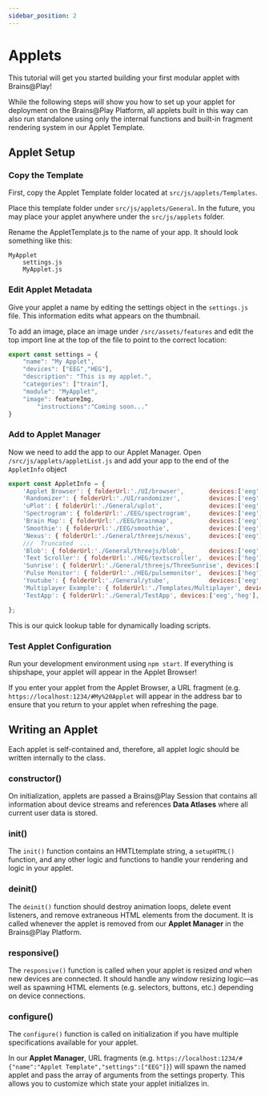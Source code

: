 ```yaml
---
sidebar_position: 2
---
```


# Applets

This tutorial will get you started building your first modular applet with Brains@Play! 

While the following steps will show you how to set up your applet for deployment on the Brains@Play Platform, all applets built in this way can also run standalone using only the internal functions and built-in fragment rendering system in our Applet Template. 

## Applet Setup

### Copy the Template
First, copy the Applet Template folder located at `src/js/applets/Templates`.

Place this template folder under `src/js/applets/General`. In the future, you may place your applet anywhere under the `src/js/applets` folder. 

Rename the AppletTemplate.js to the name of your app. It should look something like this:
```
MyApplet
    settings.js
    MyApplet.js
```

### Edit Applet Metadata
Give your applet a name by editing the settings object in the `settings.js` file. This information edits what appears on the thumbnail.

To add an image, place an image under `/src/assets/features` and edit the top import line at the top of the file to point to the correct location:


```js
export const settings = {
    "name": "My Applet",
    "devices": ["EEG","HEG"],
    "description": "This is my applet.",
    "categories": ["train"],
    "module": "MyApplet",
    "image": featureImg,
		"instructions":"Coming soon..."
}
```

### Add to Applet Manager
Now we need to add the app to our Applet Manager. Open `/src/js/applets/appletList.js` and add your app to the end of the `AppletInfo` object

```js
export const AppletInfo = {
    'Applet Browser': { folderUrl:'./UI/browser',       devices:['eeg','heg'],     categories:['UI']},
    'Randomizer': { folderUrl:'./UI/randomizer',        devices:['eeg','heg'],     categories:['UI']},
    'uPlot': { folderUrl:'./General/uplot',             devices:['eeg','heg'],     categories:['data']},
    'Spectrogram': { folderUrl:'./EEG/spectrogram',     devices:['eeg'],           categories:['data']},
    'Brain Map': { folderUrl:'./EEG/brainmap',          devices:['eeg'],           categories:['data']},
    'Smoothie': { folderUrl:'./EEG/smoothie',           devices:['eeg'],           categories:['data']},
    'Nexus': { folderUrl:'./General/threejs/nexus',     devices:['eeg'],           categories:['multiplayer','feedback']},
    ///  Truncated  ...
    'Blob': { folderUrl:'./General/threejs/blob',       devices:['eeg','heg'],           categories:
    'Text Scroller': { folderUrl:'./HEG/textscroller',  devices:['heg'],           categories:['feedback'] },
    'Sunrise': { folderUrl:'./General/threejs/ThreeSunrise', devices:['heg'],      categories:['feedback'] },
    'Pulse Monitor': { folderUrl:'./HEG/pulsemonitor',  devices:['heg'],           categories:['data'] },
    'Youtube': { folderUrl:'./General/ytube',           devices:['eeg','heg'],     categories:['feedback'] },
    'Multiplayer Example': { folderUrl:'./Templates/Multiplayer', devices:['eeg','heg'], categories:['multiplayer','feedback'] },
    'TestApp': { folderUrl:'./General/TestApp', devices:['eeg','heg'], categories:['feedback'] },

};
```

This is our quick lookup table for dynamically loading scripts.

### Test Applet Configuration
Run your development environment using `npm start`. If everything is shipshape, your applet will appear in the Applet Browser! 

If you enter your applet from the Applet Browser, a URL fragment (e.g. `https://localhost:1234/#My%20Applet` will appear in the address bar to ensure that you return to your applet when refreshing the page.

## Writing an Applet

Each applet is self-contained and, therefore, all applet logic should be written internally to the class. 

### constructor()
On initialization, applets are passed a Brains@Play Session that contains all information about device streams and references **Data Atlases** where all current user data is stored.

### init()
The `init()` function contains an HMTLtemplate string, a `setupHTML()` function, and any other logic and functions to handle your rendering and logic in your applet. 

### deinit()
The `deinit()` function should destroy animation loops, delete event listeners, and remove extraneous HTML elements from the document. It is called whenever the applet is removed from our **Applet Manager** in the Brains@Play Platform.

### responsive()
The `responsive()` function is called when your applet is resized *and* when new devices are connected. It should handle any window resizing logic—as well as spawning HTML elements (e.g. selectors, buttons, etc.) depending on device connections.

### configure()
The `configure()` function is called on initialization if you have multiple specifications available for your applet. 

In our **Applet Manager**, URL fragments (e.g. `https://localhost:1234/#{"name":"Applet Template","settings":["EEG"]}`) will spawn the named applet and pass the array of arguments from the settings property. This allows you to customize which state your applet initializes in. 